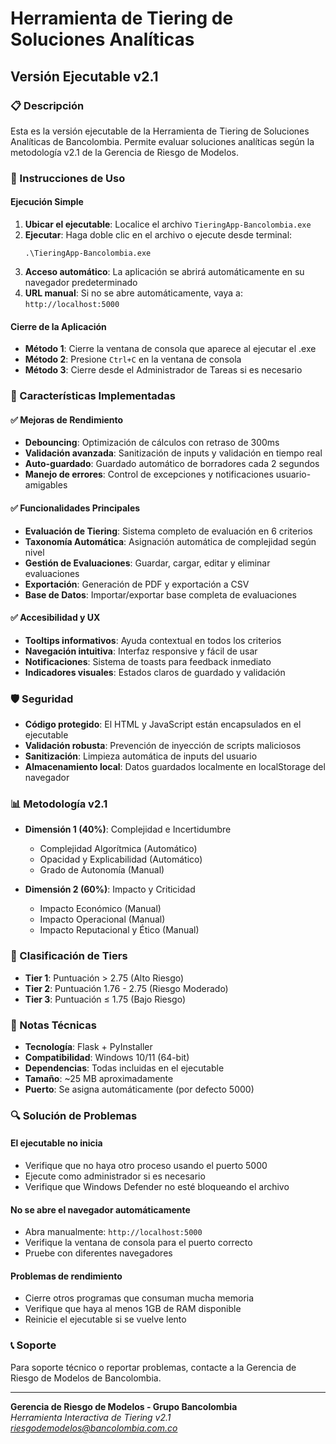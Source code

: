 # Herramienta de Tiering de Soluciones Analíticas
## Versión Ejecutable v2.1

### 📋 Descripción
Esta es la versión ejecutable de la Herramienta de Tiering de Soluciones Analíticas de Bancolombia. Permite evaluar soluciones analíticas según la metodología v2.1 de la Gerencia de Riesgo de Modelos.

### 🚀 Instrucciones de Uso

#### Ejecución Simple
1. **Ubicar el ejecutable**: Localice el archivo `TieringApp-Bancolombia.exe`
2. **Ejecutar**: Haga doble clic en el archivo o ejecute desde terminal:
   ```
   .\TieringApp-Bancolombia.exe
   ```
3. **Acceso automático**: La aplicación se abrirá automáticamente en su navegador predeterminado
4. **URL manual**: Si no se abre automáticamente, vaya a: `http://localhost:5000`

#### Cierre de la Aplicación
- **Método 1**: Cierre la ventana de consola que aparece al ejecutar el .exe
- **Método 2**: Presione `Ctrl+C` en la ventana de consola
- **Método 3**: Cierre desde el Administrador de Tareas si es necesario

### 🔧 Características Implementadas

#### ✅ Mejoras de Rendimiento
- **Debouncing**: Optimización de cálculos con retraso de 300ms
- **Validación avanzada**: Sanitización de inputs y validación en tiempo real
- **Auto-guardado**: Guardado automático de borradores cada 2 segundos
- **Manejo de errores**: Control de excepciones y notificaciones usuario-amigables

#### ✅ Funcionalidades Principales
- **Evaluación de Tiering**: Sistema completo de evaluación en 6 criterios
- **Taxonomía Automática**: Asignación automática de complejidad según nivel
- **Gestión de Evaluaciones**: Guardar, cargar, editar y eliminar evaluaciones
- **Exportación**: Generación de PDF y exportación a CSV
- **Base de Datos**: Importar/exportar base completa de evaluaciones

#### ✅ Accesibilidad y UX
- **Tooltips informativos**: Ayuda contextual en todos los criterios
- **Navegación intuitiva**: Interfaz responsive y fácil de usar
- **Notificaciones**: Sistema de toasts para feedback inmediato
- **Indicadores visuales**: Estados claros de guardado y validación

### 🛡️ Seguridad
- **Código protegido**: El HTML y JavaScript están encapsulados en el ejecutable
- **Validación robusta**: Prevención de inyección de scripts maliciosos
- **Sanitización**: Limpieza automática de inputs del usuario
- **Almacenamiento local**: Datos guardados localmente en localStorage del navegador

### 📊 Metodología v2.1
- **Dimensión 1 (40%)**: Complejidad e Incertidumbre
  - Complejidad Algorítmica (Automático)
  - Opacidad y Explicabilidad (Automático)
  - Grado de Autonomía (Manual)

- **Dimensión 2 (60%)**: Impacto y Criticidad
  - Impacto Económico (Manual)
  - Impacto Operacional (Manual)
  - Impacto Reputacional y Ético (Manual)

### 🎯 Clasificación de Tiers
- **Tier 1**: Puntuación > 2.75 (Alto Riesgo)
- **Tier 2**: Puntuación 1.76 - 2.75 (Riesgo Moderado)
- **Tier 3**: Puntuación ≤ 1.75 (Bajo Riesgo)

### 📝 Notas Técnicas
- **Tecnología**: Flask + PyInstaller
- **Compatibilidad**: Windows 10/11 (64-bit)
- **Dependencias**: Todas incluidas en el ejecutable
- **Tamaño**: ~25 MB aproximadamente
- **Puerto**: Se asigna automáticamente (por defecto 5000)

### 🔍 Solución de Problemas

#### El ejecutable no inicia
- Verifique que no haya otro proceso usando el puerto 5000
- Ejecute como administrador si es necesario
- Verifique que Windows Defender no esté bloqueando el archivo

#### No se abre el navegador automáticamente
- Abra manualmente: `http://localhost:5000`
- Verifique la ventana de consola para el puerto correcto
- Pruebe con diferentes navegadores

#### Problemas de rendimiento
- Cierre otros programas que consuman mucha memoria
- Verifique que haya al menos 1GB de RAM disponible
- Reinicie el ejecutable si se vuelve lento

### 📞 Soporte
Para soporte técnico o reportar problemas, contacte a la Gerencia de Riesgo de Modelos de Bancolombia.

---
**Gerencia de Riesgo de Modelos - Grupo Bancolombia**  
*Herramienta Interactiva de Tiering v2.1*
*riesgodemodelos@bancolombia.com.co*